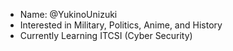 - Name: @YukinoUnizuki
- Interested in Military, Politics, Anime, and History
- Currently Learning ITCSI (Cyber Security)

<!---
YukinoUnizuki/YukinoUnizuki is a ✨ special ✨ repository because its `README.md` (this file) appears on your GitHub profile.
You can click the Preview link to take a look at your changes.
--->
